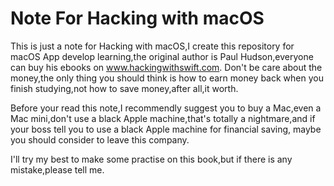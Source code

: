 # Note For Hacking with macOS
 This is just a note for Hacking with macOS,I create this repository for macOS App develop learning,the original author is Paul Hudson,everyone can buy his ebooks on www.hackingwithswift.com. Don't be care about the money,the only thing you should think is how to earn money back when you finish studying,not how to save money,after all,it worth.

Before your read this note,I recommendly suggest you to buy a Mac,even a Mac mini,don't use a black Apple machine,that's totally a nightmare,and if your boss tell you to use a black Apple machine for financial saving, maybe you should consider to leave this company.

I'll try my best to make some practise on this book,but if there is any mistake,please tell me.
